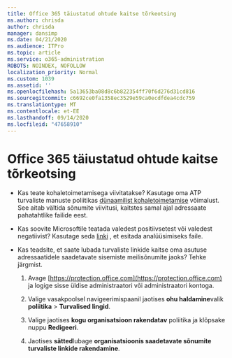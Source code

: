 ```yaml
---
title: Office 365 täiustatud ohtude kaitse tõrkeotsing
ms.author: chrisda
author: chrisda
manager: dansimp
ms.date: 04/21/2020
ms.audience: ITPro
ms.topic: article
ms.service: o365-administration
ROBOTS: NOINDEX, NOFOLLOW
localization_priority: Normal
ms.custom: 1039
ms.assetid: ''
ms.openlocfilehash: 5a13653ba08d8c6b822354ff70f6d276d31cd816
ms.sourcegitcommit: c6692ce0fa1358ec3529e59ca0ecdfdea4cdc759
ms.translationtype: MT
ms.contentlocale: et-EE
ms.lasthandoff: 09/14/2020
ms.locfileid: "47658910"
---
```

# <a name="troubleshooting-office-365-advanced-threat-protection"></a>Office 365 täiustatud ohtude kaitse tõrkeotsing

- Kas teate kohaletoimetamisega viivitatakse? Kasutage oma ATP turvaliste manuste poliitikas [dünaamilist kohaletoimetamise](https://docs.microsoft.com/microsoft-365/security/office-365-security/dynamic-delivery-and-previewing) võimalust. See aitab vältida sõnumite viivitusi, kaitstes samal ajal adressaate pahatahtlike failide eest.

- Kas soovite Microsoftile teatada valedest positiivsetest või valedest negatiivist? Kasutage seda [linki](https://www.microsoft.com/wdsi/filesubmission/) , et esitada analüüsimiseks faile.

- Kas teadsite, et saate lubada turvaliste linkide kaitse oma asutuse adressaatidele saadetavate sisemiste meilisõnumite jaoks? Tehke järgmist.

  1. Avage [https://protection.office.com](https://protection.office.com) ja logige sisse üldise administraatori või administraatori kontoga.

  2. Valige vasakpoolsel navigeerimispaanil jaotises **ohu haldamine**valik **poliitika** \> **Turvalised lingid**.

  3. Valige jaotises **kogu organisatsioon rakendatav** poliitika ja klõpsake nuppu **Redigeeri**.

  4. Jaotises **sätted**lubage **organisatsioonis saadetavate sõnumite turvaliste linkide rakendamine**.
